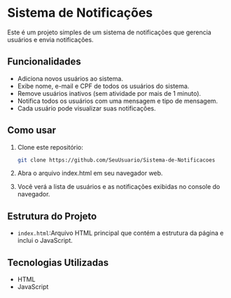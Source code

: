 # Sistema de Notificações

Este é um projeto simples de um sistema de notificações que gerencia usuários e envia notificações.

## Funcionalidades

- Adiciona novos usuários ao sistema.
- Exibe nome, e-mail e CPF de todos os usuários do sistema.
- Remove usuários inativos (sem atividade por mais de 1 minuto).
- Notifica todos os usuários com uma mensagem e tipo de mensagem.
- Cada usuário pode visualizar suas notificações.

## Como usar

1. Clone este repositório:
   ```bash
   git clone https://github.com/SeuUsuario/Sistema-de-Notificacoes
   
2. Abra o arquivo index.html em seu navegador web.

3. Você verá a lista de usuários e as notificações exibidas no console do navegador.

## Estrutura do Projeto

- `index.html`:Arquivo HTML principal que contém a estrutura da página e inclui o JavaScript.

## Tecnologias Utilizadas

- HTML
- JavaScript
